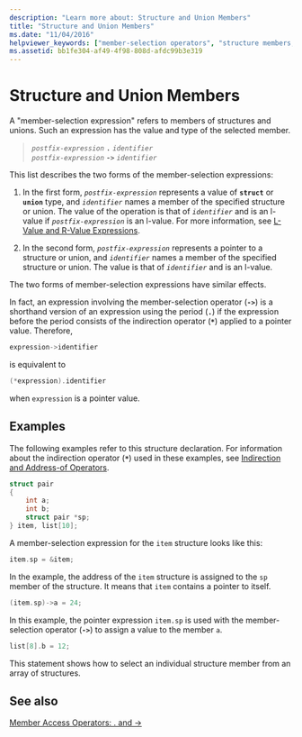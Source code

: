 ```yaml
---
description: "Learn more about: Structure and Union Members"
title: "Structure and Union Members"
ms.date: "11/04/2016"
helpviewer_keywords: ["member-selection operators", "structure members, referencing", "-> operator, structure and union members", "dot operator (.)", "referencing structure members", ". operator", "operators [C], member selection", "structure member selection"]
ms.assetid: bb1fe304-af49-4f98-808d-afdc99b3e319
---
```

# Structure and Union Members

A "member-selection expression" refers to members of structures and unions. Such an expression has the value and type of the selected member.

> *`postfix-expression`* **`.`** *`identifier`*\
> *`postfix-expression`* **`->`** *`identifier`*

This list describes the two forms of the member-selection expressions:

1. In the first form, *`postfix-expression`* represents a value of **`struct`** or **`union`** type, and *`identifier`* names a member of the specified structure or union. The value of the operation is that of *`identifier`* and is an l-value if *`postfix-expression`* is an l-value. For more information, see [L-Value and R-Value Expressions](../c-language/l-value-and-r-value-expressions.md).

1. In the second form, *`postfix-expression`* represents a pointer to a structure or union, and *`identifier`* names a member of the specified structure or union. The value is that of *`identifier`* and is an l-value.

The two forms of member-selection expressions have similar effects.

In fact, an expression involving the member-selection operator (**`->`**) is a shorthand version of an expression using the period (**`.`**) if the expression before the period consists of the indirection operator (**`*`**) applied to a pointer value. Therefore,

```c
expression->identifier
```

is equivalent to

```c
(*expression).identifier
```

when `expression` is a pointer value.

## Examples

The following examples refer to this structure declaration. For information about the indirection operator (**`*`**) used in these examples, see [Indirection and Address-of Operators](../c-language/indirection-and-address-of-operators.md).

```c
struct pair
{
    int a;
    int b;
    struct pair *sp;
} item, list[10];
```

A member-selection expression for the `item` structure looks like this:

```c
item.sp = &item;
```

In the example, the address of the `item` structure is assigned to the `sp` member of the structure. It means that `item` contains a pointer to itself.

```c
(item.sp)->a = 24;
```

In this example, the pointer expression `item.sp` is used with the member-selection operator (**`->`**) to assign a value to the member `a`.

```c
list[8].b = 12;
```

This statement shows how to select an individual structure member from an array of structures.

## See also

[Member Access Operators: . and ->](../cpp/member-access-operators-dot-and.md)

